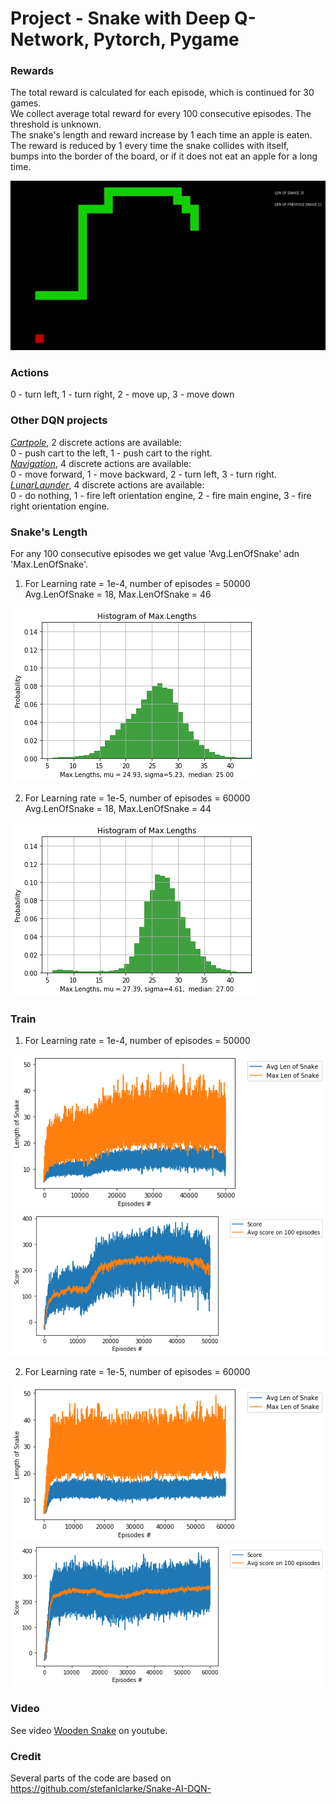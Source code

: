 # Project - Snake with Deep Q-Network, Pytorch, Pygame

### Rewards

The total reward is calculated for each episode, which is continued for 30 games.   
We collect average total reward for every 100 consecutive episodes. The threshold is unknown.    
The snake's length and reward increase by 1 each time an apple is eaten.    
The reward is reduced by 1 every time the snake collides with itself,    
bumps into the border of the board, or if it does not eat an apple for a long time. 

![](images/snake_3.png)

### Actions
0 - turn left,  1 - turn right, 2 - move up, 3 - move down


### Other DQN projects

[_Cartpole_](https://github.com/Rafael1s/Deep-Reinforcement-Learning-Algorithms/edit/master/Cartpole-Deep-Q-Learning), 2 discrete actions are available:  
0 - push cart to the left, 1 - push cart to the right.     
[_Navigation_](https://github.com/Rafael1s/Deep-Reinforcement-Learning-Algorithms/tree/master/Project-1_Navigation-DQN), 4 discrete actions are available:     
0 - move forward, 1 - move backward, 2 - turn left, 3 - turn right.    
[_LunarLaunder_](https://github.com/Rafael1s/Deep-Reinforcement-Learning-Algorithms/new/master/LunarLander-v2-DQN), 4 discrete actions are available:  
 0 - do nothing, 1 - fire left orientation engine, 2 - fire main engine,  3 - fire right orientation engine.   
 
 ### Snake's Length
 
 For any 100 consecutive episodes we get value 'Avg.LenOfSnake' adn 'Max.LenOfSnake'.
 
 1.  For Learning rate = 1e-4, number of episodes = 50000      
 Avg.LenOfSnake = 18,  Max.LenOfSnake = 46    
 
 ![](images/hist-snake_lr-e-4.png)    
 
 2.  For Learning rate = 1e-5, number of episodes = 60000    
 Avg.LenOfSnake = 18,  Max.LenOfSnake = 44    
 
 ![](images/hist-snake-lr-e-5.png)    
 
 ### Train
 
 1.  For Learning rate = 1e-4, number of episodes = 50000   
 
 ![](images/len_snake_lr0.0001_max-avglen=18_max-maxlen=46.png)   
 ![](images/snake-ai-dqn-lr0.0001_50000epis.png)   
 
 2.  For Learning rate = 1e-5, number of episodes = 60000    
 
 ![](images/len_snake_lr0.00001_max-avglen=18_max-maxlen=44.png)
 ![](images/snake-ai-dqn-lr0.00001_60000epis.png)
 
 ### Video 
 
 See video [Wooden Snake](https://www.youtube.com/watch?v=-T4wQirNDRo) on youtube.
 
 ### Credit
 
 Several parts of the code are based on https://github.com/stefanlclarke/Snake-AI-DQN-

 
 
 
